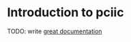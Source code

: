 # Introduction to pciic

TODO: write [great documentation](http://jacobian.org/writing/what-to-write/)
